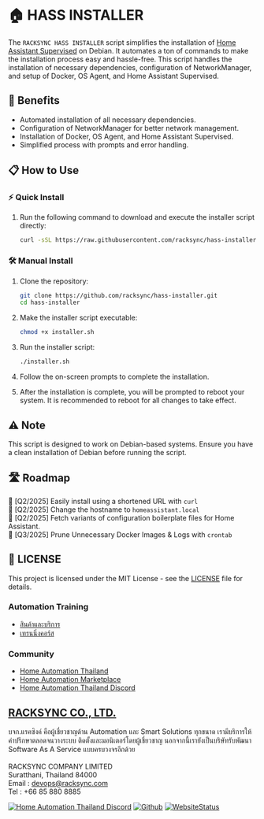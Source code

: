 # 🏠 HASS INSTALLER

The `RACKSYNC HASS INSTALLER` script simplifies the installation of [Home Assistant Supervised](https://github.com/home-assistant/supervised-installer) on Debian. It automates a ton of commands to make the installation process easy and hassle-free. This script handles the installation of necessary dependencies, configuration of NetworkManager, and setup of Docker, OS Agent, and Home Assistant Supervised.

## 🚀 Benefits

- Automated installation of all necessary dependencies.
- Configuration of NetworkManager for better network management.
- Installation of Docker, OS Agent, and Home Assistant Supervised.
- Simplified process with prompts and error handling.

## 📋 How to Use

### ⚡ Quick Install

1. Run the following command to download and execute the installer script directly:
   ```bash
   curl -sSL https://raw.githubusercontent.com/racksync/hass-installer/main/installer.sh | bash
   ```

### 🛠️ Manual Install

1. Clone the repository:
   ```bash
   git clone https://github.com/racksync/hass-installer.git
   cd hass-installer
   ```

2. Make the installer script executable:
   ```bash
   chmod +x installer.sh
   ```

3. Run the installer script:
   ```bash
   ./installer.sh
   ```

4. Follow the on-screen prompts to complete the installation.

5. After the installation is complete, you will be prompted to reboot your system. It is recommended to reboot for all changes to take effect.

## ⚠️ Note

This script is designed to work on Debian-based systems. Ensure you have a clean installation of Debian before running the script.


## 🛣️ Roadmap

📅 [Q2/2025] Easily install using a shortened URL with `curl` \
📅 [Q2/2025] Change the hostname to `homeassistant.local` \
📅 [Q2/2025] Fetch variants of configuration boilerplate files for Home Assistant. \
📅 [Q3/2025] Prune Unnecessary Docker Images & Logs with `crontab`


## 📄 LICENSE

This project is licensed under the MIT License - see the [LICENSE](LICENSE) file for details.

### Automation Training

- [สินค้าและบริการ](http://racksync.com)
- [เทรนนิ่งคอร์ส](https://facebook.com/racksync)

### Community

- [Home Automation Thailand](https://www.facebook.com/groups/hathailand)
- [Home Automation Marketplace](https://www.facebook.com/groups/hatmarketplace)
- [Home Automation Thailand Discord](https://discord.gg/Wc5CwnWkp4) 

## [RACKSYNC CO., LTD.](https://racksync.com)

บจก.แรคซิงค์ คือผู้เชี่ยวชาญด้าน Automation และ Smart Solutions ทุกขนาด เรามีบริการให้คำปรึกษาตลอดจนวางระบบ ติดตั้งและมอนิเตอร์โดยผู้เชี่ยวชาญ นอกจากนี้เรายังเป็นบริษัทรับพัฒนา Software As A Service แบบครบวงจรอีกด้วย
\
\
RACKSYNC COMPANY LIMITED \
Suratthani, Thailand 84000 \
Email : devops@racksync.com \
Tel : +66 85 880 8885 

[![Home Automation Thailand Discord](https://img.shields.io/discord/986181205504438345?style=for-the-badge)](https://discord.gg/Wc5CwnWkp4) [![Github](https://img.shields.io/github/followers/racksync?style=for-the-badge)](https://github.com/racksync) 
[![WebsiteStatus](https://img.shields.io/website?down_color=grey&down_message=Offline&style=for-the-badge&up_color=green&up_message=Online&url=https%3A%2F%2Fracksync.com)](https://racksync.com)



